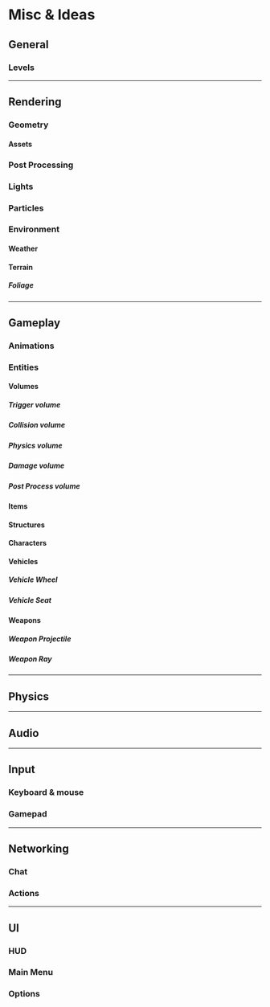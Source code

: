 # Misc & Ideas


## General

### Levels

----------------

## Rendering

### Geometry
#### Assets

### Post Processing

### Lights

### Particles

### Environment
#### Weather
#### Terrain
##### Foliage


----------------

## Gameplay

### Animations

### Entities

#### Volumes
##### Trigger volume
##### Collision volume
##### Physics volume
##### Damage volume
##### Post Process volume

#### Items

#### Structures

#### Characters

#### Vehicles
##### Vehicle Wheel
##### Vehicle Seat

#### Weapons
##### Weapon Projectile
##### Weapon Ray

----------------

## Physics

----------------

## Audio

----------------

## Input

### Keyboard & mouse
### Gamepad

----------------

## Networking

### Chat
### Actions

----------------

## UI

### HUD
### Main Menu
### Options
